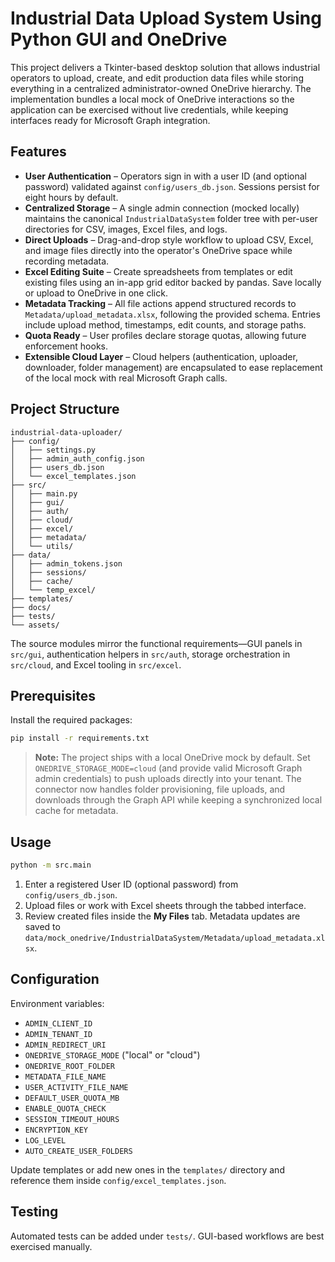 # Industrial Data Upload System Using Python GUI and OneDrive

This project delivers a Tkinter-based desktop solution that allows industrial operators to upload, create, and edit production data files while storing everything in a centralized administrator-owned OneDrive hierarchy. The implementation bundles a local mock of OneDrive interactions so the application can be exercised without live credentials, while keeping interfaces ready for Microsoft Graph integration.

## Features

- **User Authentication** – Operators sign in with a user ID (and optional password) validated against `config/users_db.json`. Sessions persist for eight hours by default.
- **Centralized Storage** – A single admin connection (mocked locally) maintains the canonical `IndustrialDataSystem` folder tree with per-user directories for CSV, images, Excel files, and logs.
- **Direct Uploads** – Drag-and-drop style workflow to upload CSV, Excel, and image files directly into the operator's OneDrive space while recording metadata.
- **Excel Editing Suite** – Create spreadsheets from templates or edit existing files using an in-app grid editor backed by pandas. Save locally or upload to OneDrive in one click.
- **Metadata Tracking** – All file actions append structured records to `Metadata/upload_metadata.xlsx`, following the provided schema. Entries include upload method, timestamps, edit counts, and storage paths.
- **Quota Ready** – User profiles declare storage quotas, allowing future enforcement hooks.
- **Extensible Cloud Layer** – Cloud helpers (authentication, uploader, downloader, folder management) are encapsulated to ease replacement of the local mock with real Microsoft Graph calls.

## Project Structure

```
industrial-data-uploader/
├── config/
│   ├── settings.py
│   ├── admin_auth_config.json
│   ├── users_db.json
│   └── excel_templates.json
├── src/
│   ├── main.py
│   ├── gui/
│   ├── auth/
│   ├── cloud/
│   ├── excel/
│   ├── metadata/
│   └── utils/
├── data/
│   ├── admin_tokens.json
│   ├── sessions/
│   ├── cache/
│   └── temp_excel/
├── templates/
├── docs/
├── tests/
└── assets/
```

The source modules mirror the functional requirements—GUI panels in `src/gui`, authentication helpers in `src/auth`, storage orchestration in `src/cloud`, and Excel tooling in `src/excel`.

## Prerequisites

Install the required packages:

```bash
pip install -r requirements.txt
```

> **Note:** The project ships with a local OneDrive mock by default. Set `ONEDRIVE_STORAGE_MODE=cloud` (and provide valid Microsoft Graph admin credentials) to push uploads directly into your tenant. The connector now handles folder provisioning, file uploads, and downloads through the Graph API while keeping a synchronized local cache for metadata.

## Usage

```bash
python -m src.main
```

1. Enter a registered User ID (optional password) from `config/users_db.json`.
2. Upload files or work with Excel sheets through the tabbed interface.
3. Review created files inside the **My Files** tab. Metadata updates are saved to `data/mock_onedrive/IndustrialDataSystem/Metadata/upload_metadata.xlsx`.

## Configuration

Environment variables:

- `ADMIN_CLIENT_ID`
- `ADMIN_TENANT_ID`
- `ADMIN_REDIRECT_URI`
- `ONEDRIVE_STORAGE_MODE` ("local" or "cloud")
- `ONEDRIVE_ROOT_FOLDER`
- `METADATA_FILE_NAME`
- `USER_ACTIVITY_FILE_NAME`
- `DEFAULT_USER_QUOTA_MB`
- `ENABLE_QUOTA_CHECK`
- `SESSION_TIMEOUT_HOURS`
- `ENCRYPTION_KEY`
- `LOG_LEVEL`
- `AUTO_CREATE_USER_FOLDERS`

Update templates or add new ones in the `templates/` directory and reference them inside `config/excel_templates.json`.

## Testing

Automated tests can be added under `tests/`. GUI-based workflows are best exercised manually.
